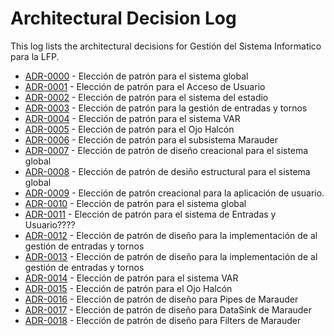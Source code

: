 # Architectural Decision Log

This log lists the architectural decisions for Gestión del Sistema Informatico para la LFP.

<!-- adrlog -- Regenerate the content by using "adr-log -i". You can install it via "npm install -g adr-log" -->

- [ADR-0000](0000-Patron-Global.md) - Elección de patrón para el sistema global
- [ADR-0001](0001-Patron-PW-App-Usuario.md) - Elección de patrón para el Acceso de Usuario
- [ADR-0002](0002-Patron-Sistemas-Estadio.md) - Elección de patrón para el sistema del estadio
- [ADR-0003](0003-Patron-Gestion-Entrada-Tornos.md) - Elección de patrón para la gestión de entradas y tornos
- [ADR-0004](0004-Patrón-VAR.md) - Elección de patrón para el sistema VAR
- [ADR-0005](0005-Patrón-Ojo-Halcon.md) - Elección de patrón para el Ojo Halcón
- [ADR-0006](0006-Patrón-Marauder.md) - Elección de patrón para el subsistema Marauder
- [ADR-0007](0007-Patron-Global-Diseño-Creacional.md) - Elección de patrón de diseño creacional para el sistema global
- [ADR-0008](0008-Patron-Global-Diseño-Estructural.md) - Elección de patrón de desiño estructural para el sistema global
- [ADR-0009](0009-Patron-PW-App-Usuario-Diseño.md) - Elección de patrón creacional para la aplicación de usuario.
- [ADR-0010](0010-Patron-Sistemas-Estadio-Diseño-Estructural.md) - Elección de patrón para el sistema global
- [ADR-0011](0011-Patron-Sistema-Estadio-Diseño-Comportamiento.md) - Elección de patrón para el sistema de Entradas y Usuario????
- [ADR-0012](0012-Patron-Gestion-Entrada-Torno-Diseño-Creacional.md) - Elección de patrón de diseño para la implementación de al gestión de entradas y tornos
- [ADR-0013](0013-Patron-Gestion-Entrada-Torno-Diseño-Comportamiento.md) - Elección de patrón de diseño para la implementación de al gestión de entradas y tornos
- [ADR-0014](0014-Patron-VAR-Diseño.md) - Elección de patrón para el sistema VAR
- [ADR-0015](0015-Patrón-Ojo-Halcon-Diseño-ProductorEvento.md) - Elección de patrón para el Ojo Halcón
- [ADR-0016](0016-Patrón-Marauder-Diseño-Pipes.md) - Elección de patrón de diseño para Pipes de Marauder
- [ADR-0017](0017-Patrón-Marauder-Diseño-DataSink.md) - Elección de patrón de diseño para DataSink de Marauder
- [ADR-0018](0018-Patrón-Marauder-Diseño-Filters.md) - Elección de patrón de diseño para Filters de Marauder

<!-- adrlogstop -->







